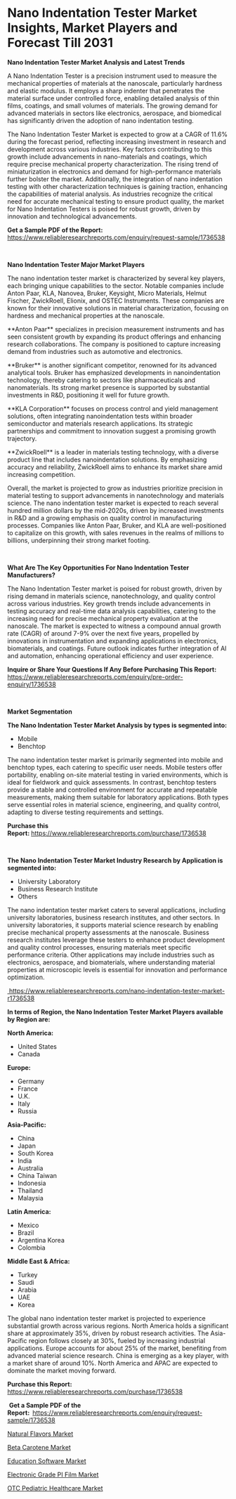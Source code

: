<p><h1>Nano Indentation Tester Market Insights, Market Players and Forecast Till 2031</h1></p><p><strong>Nano Indentation Tester Market Analysis and Latest Trends</strong></p>
<p><p>A Nano Indentation Tester is a precision instrument used to measure the mechanical properties of materials at the nanoscale, particularly hardness and elastic modulus. It employs a sharp indenter that penetrates the material surface under controlled force, enabling detailed analysis of thin films, coatings, and small volumes of materials. The growing demand for advanced materials in sectors like electronics, aerospace, and biomedical has significantly driven the adoption of nano indentation testing.</p><p>The Nano Indentation Tester Market is expected to grow at a CAGR of 11.6% during the forecast period, reflecting increasing investment in research and development across various industries. Key factors contributing to this growth include advancements in nano-materials and coatings, which require precise mechanical property characterization. The rising trend of miniaturization in electronics and demand for high-performance materials further bolster the market. Additionally, the integration of nano indentation testing with other characterization techniques is gaining traction, enhancing the capabilities of material analysis. As industries recognize the critical need for accurate mechanical testing to ensure product quality, the market for Nano Indentation Testers is poised for robust growth, driven by innovation and technological advancements.</p></p>
<p><strong>Get a Sample PDF of the Report:&nbsp;</strong> <a href="https://www.reliableresearchreports.com/enquiry/request-sample/1736538?utm_campaign=24&utm_medium=2&utm_source=Github&utm_content=ia&utm_term=08102024&utm_id=nano-indentation-tester">https://www.reliableresearchreports.com/enquiry/request-sample/1736538</a></p>
<p>&nbsp;</p>
<p><strong>Nano Indentation Tester Major Market Players</strong></p>
<p><p>The nano indentation tester market is characterized by several key players, each bringing unique capabilities to the sector. Notable companies include Anton Paar, KLA, Nanovea, Bruker, Keysight, Micro Materials, Helmut Fischer, ZwickRoell, Elionix, and OSTEC Instruments. These companies are known for their innovative solutions in material characterization, focusing on hardness and mechanical properties at the nanoscale.</p><p>**Anton Paar** specializes in precision measurement instruments and has seen consistent growth by expanding its product offerings and enhancing research collaborations. The company is positioned to capture increasing demand from industries such as automotive and electronics.</p><p>**Bruker** is another significant competitor, renowned for its advanced analytical tools. Bruker has emphasized developments in nanoindentation technology, thereby catering to sectors like pharmaceuticals and nanomaterials. Its strong market presence is supported by substantial investments in R&D, positioning it well for future growth.</p><p>**KLA Corporation** focuses on process control and yield management solutions, often integrating nanoindentation tests within broader semiconductor and materials research applications. Its strategic partnerships and commitment to innovation suggest a promising growth trajectory.</p><p>**ZwickRoell** is a leader in materials testing technology, with a diverse product line that includes nanoindentation solutions. By emphasizing accuracy and reliability, ZwickRoell aims to enhance its market share amid increasing competition.</p><p>Overall, the market is projected to grow as industries prioritize precision in material testing to support advancements in nanotechnology and materials science. The nano indentation tester market is expected to reach several hundred million dollars by the mid-2020s, driven by increased investments in R&D and a growing emphasis on quality control in manufacturing processes. Companies like Anton Paar, Bruker, and KLA are well-positioned to capitalize on this growth, with sales revenues in the realms of millions to billions, underpinning their strong market footing.</p></p>
<p>&nbsp;</p>
<p><strong>What Are The Key Opportunities For Nano Indentation Tester Manufacturers?</strong></p>
<p><p>The Nano Indentation Tester market is poised for robust growth, driven by rising demand in materials science, nanotechnology, and quality control across various industries. Key growth trends include advancements in testing accuracy and real-time data analysis capabilities, catering to the increasing need for precise mechanical property evaluation at the nanoscale. The market is expected to witness a compound annual growth rate (CAGR) of around 7-9% over the next five years, propelled by innovations in instrumentation and expanding applications in electronics, biomaterials, and coatings. Future outlook indicates further integration of AI and automation, enhancing operational efficiency and user experience.</p></p>
<p><strong>Inquire or Share Your Questions If Any Before Purchasing This Report:</strong> <a href="https://www.reliableresearchreports.com/enquiry/pre-order-enquiry/1736538?utm_campaign=24&utm_medium=2&utm_source=Github&utm_content=ia&utm_term=08102024&utm_id=nano-indentation-tester">https://www.reliableresearchreports.com/enquiry/pre-order-enquiry/1736538</a></p>
<p>&nbsp;</p>
<p><strong>Market Segmentation</strong></p>
<p><strong>The Nano Indentation Tester Market Analysis by types is segmented into:</strong></p>
<p><ul><li>Mobile</li><li>Benchtop</li></ul></p>
<p><p>The nano indentation tester market is primarily segmented into mobile and benchtop types, each catering to specific user needs. Mobile testers offer portability, enabling on-site material testing in varied environments, which is ideal for fieldwork and quick assessments. In contrast, benchtop testers provide a stable and controlled environment for accurate and repeatable measurements, making them suitable for laboratory applications. Both types serve essential roles in material science, engineering, and quality control, adapting to diverse testing requirements and settings.</p></p>
<p><strong>Purchase this Report:&nbsp;</strong><a href="https://www.reliableresearchreports.com/purchase/1736538?utm_campaign=24&utm_medium=2&utm_source=Github&utm_content=ia&utm_term=08102024&utm_id=nano-indentation-tester">https://www.reliableresearchreports.com/purchase/1736538</a></p>
<p>&nbsp;</p>
<p><strong>The Nano Indentation Tester Market Industry Research by Application is segmented into:</strong></p>
<p><ul><li>University Laboratory</li><li>Business Research Institute</li><li>Others</li></ul></p>
<p><p>The nano indentation tester market caters to several applications, including university laboratories, business research institutes, and other sectors. In university laboratories, it supports material science research by enabling precise mechanical property assessments at the nanoscale. Business research institutes leverage these testers to enhance product development and quality control processes, ensuring materials meet specific performance criteria. Other applications may include industries such as electronics, aerospace, and biomaterials, where understanding material properties at microscopic levels is essential for innovation and performance optimization.</p></p>
<p><a href="https://www.reliableresearchreports.com/nano-indentation-tester-market-r1736538?utm_campaign=24&utm_medium=2&utm_source=Github&utm_content=ia&utm_term=08102024&utm_id=nano-indentation-tester">&nbsp;https://www.reliableresearchreports.com/nano-indentation-tester-market-r1736538</a></p>
<p><strong>In terms of Region, the Nano Indentation Tester Market Players available by Region are:</strong></p>
<p>
    <p> <strong> North America: </strong>
        <ul>
            <li>United States</li>
            <li>Canada</li>
        </ul>
        </p> 
    <p> <strong> Europe: </strong>
        <ul>
            <li>Germany</li>
            <li>France</li>
            <li>U.K.</li>
            <li>Italy</li>
            <li>Russia</li>
        </ul>
        </p> 
    <p> <strong> Asia-Pacific: </strong>
        <ul>
            <li>China</li>
            <li>Japan</li>
            <li>South Korea</li>
            <li>India</li>
            <li>Australia</li>
            <li>China Taiwan</li>
            <li>Indonesia</li>
            <li>Thailand</li>
            <li>Malaysia</li>
        </ul>
        </p> 
    <p> <strong> Latin America: </strong>
        <ul>
            <li>Mexico</li>
            <li>Brazil</li>
            <li>Argentina Korea</li>
            <li>Colombia</li>
        </ul>
        </p> 
    <p> <strong> Middle East & Africa: </strong>
        <ul>
            <li>Turkey</li>
            <li>Saudi</li>
            <li>Arabia</li>
            <li>UAE</li>
            <li>Korea</li>
        </ul>
    </p>
    </p>
<p><p>The global nano indentation tester market is projected to experience substantial growth across various regions. North America holds a significant share at approximately 35%, driven by robust research activities. The Asia-Pacific region follows closely at 30%, fueled by increasing industrial applications. Europe accounts for about 25% of the market, benefiting from advanced material science research. China is emerging as a key player, with a market share of around 10%. North America and APAC are expected to dominate the market moving forward.</p></p>
<p><strong>Purchase this Report: </strong><a href="https://www.reliableresearchreports.com/purchase/1736538?utm_campaign=24&utm_medium=2&utm_source=Github&utm_content=ia&utm_term=08102024&utm_id=nano-indentation-tester">https://www.reliableresearchreports.com/purchase/1736538</a></p>
<p>&nbsp;<strong>Get a Sample PDF of the Report:&nbsp;&nbsp;</strong><a href="https://www.reliableresearchreports.com/enquiry/request-sample/1736538?utm_campaign=24&utm_medium=2&utm_source=Github&utm_content=ia&utm_term=08102024&utm_id=nano-indentation-tester">https://www.reliableresearchreports.com/enquiry/request-sample/1736538</a></p>
<p><strong></strong></p>
<p><p><a href="https://issuu.com/reportprime-2/docs/natural-flavors-market-size-2030.pp_6b8e418bd9effb?utm_campaign=24&utm_medium=2&utm_source=Github&utm_content=ia&utm_term=08102024&utm_id=nano-indentation-tester">Natural Flavors Market</a></p><p><a href="https://issuu.com/reportprime-2/docs/beta-carotene-market-size-2030.pptx_9efcba8d2008e6?utm_campaign=24&utm_medium=2&utm_source=Github&utm_content=ia&utm_term=08102024&utm_id=nano-indentation-tester">Beta Carotene Market</a></p><p><a href="https://github.com/clemsharum6m/Market-Research-Report-List-1/blob/main/education-software-market.md?utm_campaign=24&utm_medium=2&utm_source=Github&utm_content=ia&utm_term=08102024&utm_id=nano-indentation-tester">Education Software Market</a></p><p><a href="https://github.com/salliswaboniold6/Market-Research-Report-List-1/blob/main/electronic-grade-pi-film-market.md?utm_campaign=24&utm_medium=2&utm_source=Github&utm_content=ia&utm_term=08102024&utm_id=nano-indentation-tester">Electronic Grade PI Film Market</a></p><p><a href="https://www.linkedin.com/pulse/global-otc-pediatric-healthcare-market-analysis-key-nirhc?utm_campaign=24&utm_medium=2&utm_source=Github&utm_content=ia&utm_term=08102024&utm_id=nano-indentation-tester">OTC Pediatric Healthcare Market</a></p></p>